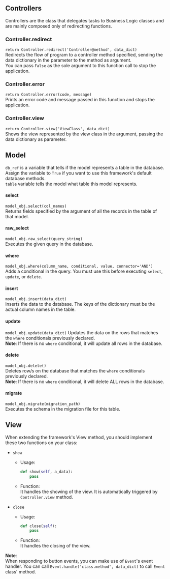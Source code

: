 ## Controllers

Controllers are the class that delegates tasks to Business Logic classes and are mainly composed only of redirecting functions.

### Controller.redirect
`return Controller.redirect('Controller@method', data_dict)`   
Redirects the flow of program to a controller method specified, sending the data dictionary in the parameter to the method as argument.   
You can pass `False` as the sole argument to this function call to stop the application.

### Controller.error
`return Controller.error(code, message)`   
Prints an error code and message passed in this function and stops the application.

### Controller.view
`return Controller.view('ViewClass', data_dict)`   
Shows the view represented by the view class in the argument, passing the data dictionary as parameter.

## Model 
`db_ref` is a variable that tells if the model represents a table in the database. Assign the variable to `True` if you want to use this framework's default database methods.   
`table` variable tells the model what table this model represents.

#### select
`model_obj.select(col_names)`  
Returns fields specified by the argument of all the records in the table of that model.

#### raw_select
`model_obj.raw_select(query_string)`  
Executes the given query in the database.

#### where
`model_obj.where(column_name, conditional, value, connector='AND')`  
Adds a conditional in the query. You must use this before executing `select`, `update`, or `delete`.

#### insert
`model_obj.insert(data_dict)`  
Inserts the data to the database. The keys of the dictionary must be the actual column names in the table.

#### update
`model_obj.update(data_dict)`
Updates the data on the rows that matches the `where` conditionals previously declared.  
**Note**: If there is no `where` conditional, it will update all rows in the database.

#### delete
`model_obj.delete()`  
Deletes row/s on the database that matches the `where` conditionals previously declared.  
**Note**: If there is no `where` conditional, it will delete ALL rows in the database.

#### migrate
`model_obj.migrate(migration_path)`  
Executes the schema in the migration file for this table.

## View
When extending the framework's View method, you should implement these two functions on your class:
* `show`
    * Usage:
        ~~~python
        def show(self, a_data):
            pass  
        ~~~
    * Function:  
        It handles the showing of the view. It is automatically triggered by `Controller.view` method.

* `close`
    * Usage:
        ~~~python
        def close(self):
            pass
        ~~~
    * Function:  
        It handles the closing of the view.

**Note**:  
When responding to button events, you can make use of `Event`'s event handler. You can call `Event.handle('class.method', data_dict)`
to call `Event` class' method.